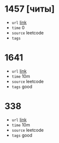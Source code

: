 # 1457 [читы]
- `url` [link](https://leetcode.com/problems/pseudo-palindromic-paths-in-a-binary-tree/description/?envType=daily-question&envId=2024-01-24)
- `time` 0
- `source` leetcode
- `tags` 
# 1641
- `url` [link](https://leetcode.com/problems/count-sorted-vowel-strings/description/)
- `time` 10m
- `source` leetcode
- `tags` good
# 338
- `url` [link](https://leetcode.com/problems/counting-bits/description/)
- `time` 10m
- `source` leetcode
- `tags` good
